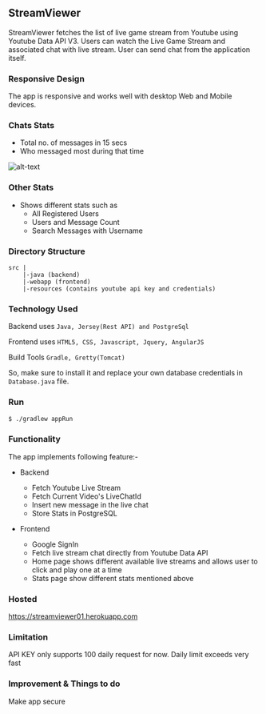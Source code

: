 ## StreamViewer
StreamViewer fetches the list of live game stream from Youtube using Youtube Data API V3.
Users can watch the Live Game Stream and associated chat with live stream. User can send chat from the application itself.

### Responsive Design
The app is responsive and works well with desktop Web and Mobile devices.

### Chats Stats
- Total no. of messages in 15 secs
- Who messaged most during that time

![alt-text](https://i.ibb.co/0MLjQ51/Screen-Shot-2019-02-07-at-23-10-29.png)

### Other Stats
* Shows different stats such as
    - All Registered Users
    - Users and Message Count
    - Search Messages with Username

### Directory Structure

```
src |
    |-java (backend)
    |-webapp (frontend)
    |-resources (contains youtube api key and credentials)
```
### Technology Used
Backend uses ```Java, Jersey(Rest API) and PostgreSql```

Frontend uses ```HTML5, CSS, Javascript, Jquery, AngularJS```

Build Tools ```Gradle, Gretty(Tomcat)```

So, make sure to install it and replace your own database credentials in `Database.java` file.



### Run
```bash
$ ./gradlew appRun
```

### Functionality
The app implements following feature:-
* Backend
    - Fetch Youtube Live Stream
    - Fetch Current Video's LiveChatId
    - Insert new message in the live chat
    - Store Stats in PostgreSQL

* Frontend
    - Google SignIn
    - Fetch live stream chat directly from Youtube Data API
    - Home page shows different available live streams and allows user to click and play one at a time
    - Stats page show different stats mentioned above


### Hosted
https://streamviewer01.herokuapp.com

### Limitation
API KEY only supports 100 daily request for now. Daily limit exceeds very fast

### Improvement & Things to do
Make app secure
